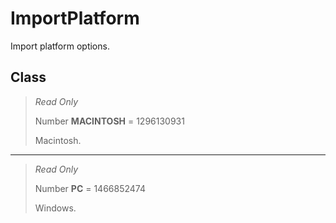 # ImportPlatform
Import platform options.

## Class
> *Read Only* 
> 
> Number **MACINTOSH** = 1296130931
> 
> Macintosh.
*** 
> *Read Only* 
> 
> Number **PC** = 1466852474
> 
> Windows.

